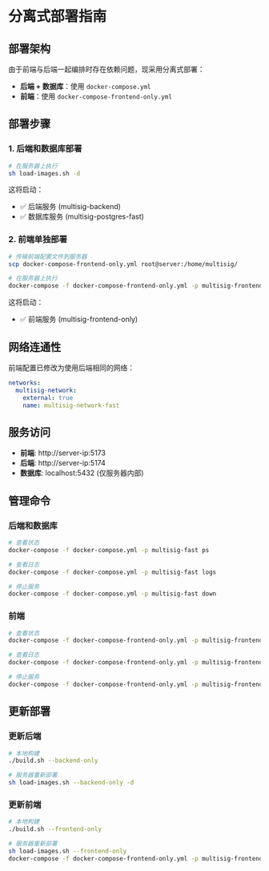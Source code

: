 # 分离式部署指南

## 部署架构

由于前端与后端一起编排时存在依赖问题，现采用分离式部署：

- **后端 + 数据库**：使用 `docker-compose.yml`
- **前端**：使用 `docker-compose-frontend-only.yml`

## 部署步骤

### 1. 后端和数据库部署

```bash
# 在服务器上执行
sh load-images.sh -d
```

这将启动：
- ✅ 后端服务 (multisig-backend)
- ✅ 数据库服务 (multisig-postgres-fast)

### 2. 前端单独部署

```bash
# 传输前端配置文件到服务器
scp docker-compose-frontend-only.yml root@server:/home/multisig/

# 在服务器上执行
docker-compose -f docker-compose-frontend-only.yml -p multisig-frontend up -d
```

这将启动：
- ✅ 前端服务 (multisig-frontend-only)

## 网络连通性

前端配置已修改为使用后端相同的网络：
```yaml
networks:
  multisig-network:
    external: true
    name: multisig-network-fast
```

## 服务访问

- **前端**: http://server-ip:5173
- **后端**: http://server-ip:5174
- **数据库**: localhost:5432 (仅服务器内部)

## 管理命令

### 后端和数据库
```bash
# 查看状态
docker-compose -f docker-compose.yml -p multisig-fast ps

# 查看日志
docker-compose -f docker-compose.yml -p multisig-fast logs

# 停止服务
docker-compose -f docker-compose.yml -p multisig-fast down
```

### 前端
```bash
# 查看状态
docker-compose -f docker-compose-frontend-only.yml -p multisig-frontend ps

# 查看日志
docker-compose -f docker-compose-frontend-only.yml -p multisig-frontend logs

# 停止服务
docker-compose -f docker-compose-frontend-only.yml -p multisig-frontend down
```

## 更新部署

### 更新后端
```bash
# 本地构建
./build.sh --backend-only

# 服务器重新部署
sh load-images.sh --backend-only -d
```

### 更新前端
```bash
# 本地构建
./build.sh --frontend-only

# 服务器重新部署
sh load-images.sh --frontend-only
docker-compose -f docker-compose-frontend-only.yml -p multisig-frontend up -d --force-recreate
```
